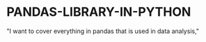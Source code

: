 # PANDAS-LIBRARY-IN-PYTHON
  "I want to cover everything in pandas that is used in data analysis," 
